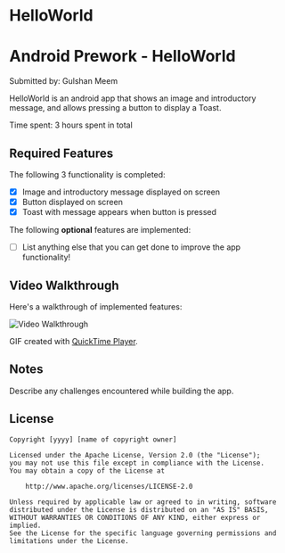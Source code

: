 # HelloWorld

# Android Prework - HelloWorld

Submitted by: Gulshan Meem

HelloWorld is an android app that shows an image and introductory message, and allows pressing a button to display a Toast. 

Time spent: 3 hours spent in total

## Required Features

The following 3 functionality is completed:

* [X] Image and introductory message displayed on screen
* [X] Button displayed on screen
* [X] Toast with message appears when button is pressed 

The following **optional** features are implemented:

* [ ] List anything else that you can get done to improve the app functionality!

## Video Walkthrough

Here's a walkthrough of implemented features:

<img src='Video Walkthrough.gif' title='Video Walkthrough' width='' alt='Video Walkthrough' />

<!-- Replace this with whatever GIF tool you used! -->
GIF created with [QuickTime Player](https://support.apple.com/downloads/quicktime).  
<!-- Other options include:
[Kap](https://getkap.co/) for macOS
[ScreenToGif](https://www.screentogif.com/) for Windows
[peek](https://github.com/phw/peek) for Linux. -->

## Notes

Describe any challenges encountered while building the app.

## License

    Copyright [yyyy] [name of copyright owner]

    Licensed under the Apache License, Version 2.0 (the "License");
    you may not use this file except in compliance with the License.
    You may obtain a copy of the License at

        http://www.apache.org/licenses/LICENSE-2.0

    Unless required by applicable law or agreed to in writing, software
    distributed under the License is distributed on an "AS IS" BASIS,
    WITHOUT WARRANTIES OR CONDITIONS OF ANY KIND, either express or implied.
    See the License for the specific language governing permissions and
    limitations under the License.
